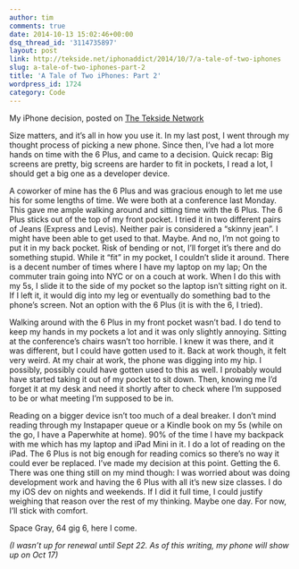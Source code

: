 ```yaml
---
author: tim
comments: true
date: 2014-10-13 15:02:46+00:00
dsq_thread_id: '3114735897'
layout: post
link: http://tekside.net/iphonaddict/2014/10/7/a-tale-of-two-iphones
slug: a-tale-of-two-iphones-part-2
title: 'A Tale of Two iPhones: Part 2'
wordpress_id: 1724
category: Code
---
```


My iPhone decision, posted on [The Tekside
Network](http://tekside.net/iphonaddict/2014/10/7/a-tale-of-two-iphones)

Size matters, and it’s all in how you use it. In my last post, I went through
my thought process of picking a new phone. Since then, I’ve had a lot more
hands on time with the 6 Plus, and came to a decision. Quick recap: Big
screens are pretty, big screens are harder to fit in pockets, I read a lot, I
should get a big one as a developer device.

A coworker of mine has the 6 Plus and was gracious enough to let me use his
for some lengths of time. We were both at a conference last Monday. This gave
me ample walking around and sitting time with the 6 Plus. The 6 Plus sticks
out of the top of my front pocket. I tried it in two different pairs of Jeans
(Express and Levis). Neither pair is considered a “skinny jean”. I might have
been able to get used to that. Maybe. And no, I’m not going to put it in my
back pocket. Risk of bending or not, I’ll forget it’s there and do something
stupid. While it “fit” in my pocket, I couldn’t slide it around. There is a
decent number of times where I have my laptop on my lap; On the commuter train
going into NYC or on a couch at work. When I do this with my 5s, I slide it to
the side of my pocket so the laptop isn’t sitting right on it. If I left it,
it would dig into my leg or eventually do something bad to the phone’s screen.
Not an option with the 6 Plus (it is with the 6, I tried).

Walking around with the 6 Plus in my front pocket wasn’t bad. I do tend to
keep my hands in my pockets a lot and it was only slightly annoying. Sitting
at the conference’s chairs wasn’t too horrible. I knew it was there, and it
was different, but I could have gotten used to it. Back at work though, it
felt very weird. At my chair at work, the phone was digging into my hip. I
possibly, possibly could have gotten used to this as well. I probably would
have started taking it out of my pocket to sit down. Then, knowing me I’d
forget it at my desk and need it shortly after to check where I’m supposed to
be or what meeting I’m supposed to be in.

Reading on a bigger device isn’t too much of a deal breaker. I don’t mind
reading through my Instapaper queue or a Kindle book on my 5s (while on the
go, I have a Paperwhite at home). 90% of the time I have my backpack with me
which has my laptop and iPad Mini in it. I do a lot of reading on the iPad.
The 6 Plus is not big enough for reading comics so there’s no way it could
ever be replaced. I’ve made my decision at this point. Getting the 6. There
was one thing still on my mind though: I was worried about was doing
development work and having the 6 Plus with all it’s new size classes. I do my
iOS dev on nights and weekends. If I did it full time, I could justify
weighing that reason over the rest of my thinking. Maybe one day. For now,
I’ll stick with comfort.

Space Gray, 64 gig 6, here I come.

*(I wasn’t up for renewal until Sept 22. As of this writing, my phone will show
up on Oct 17)*